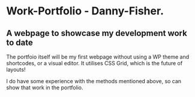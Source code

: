 # Work-Portfolio - Danny-Fisher.
## A webpage to showcase my development work to date

The portfoio itself will be my first webpage without using a WP theme and shortcodes, or a visual editor. It utilises CSS Grid, which is the future of layouts!

I do have some experience with the methods mentioned above, so can show that work in the portfolio.

